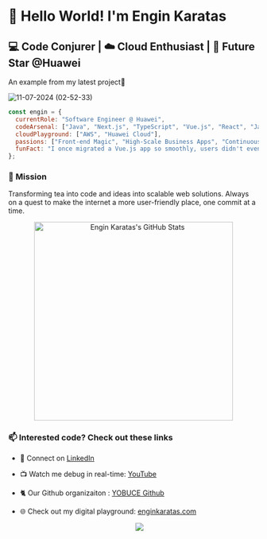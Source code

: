 
# 👋 Hello World! I'm Engin Karatas 

## 💻 Code Conjurer | ☁️ Cloud Enthusiast | 🌟 Future Star @Huawei 

<p style="padding-top:-10px">An example from my latest project💫</p>

![11-07-2024 (02-52-33)](https://github.com/user-attachments/assets/3e42b5c9-7a7f-449f-b24f-4d807b9b9cd3) 

```javascript    
const engin = {   
  currentRole: "Software Engineer @ Huawei",
  codeArsenal: ["Java", "Next.js", "TypeScript", "Vue.js", "React", "JavaScript"],
  cloudPlayground: ["AWS", "Huawei Cloud"],
  passions: ["Front-end Magic", "High-Scale Business Apps", "Continuous Learning"],
  funFact: "I once migrated a Vue.js app so smoothly, users didn't even notice! 🥷"
};
```
### 🚀 Mission
Transforming tea into code and ideas into scalable web solutions. Always on a quest to make the internet a more user-friendly place, one commit at a time.

  <p align="center">
  <img width="400px" alt="Engin Karatas's GitHub Stats" src="https://awesome-github-stats.azurewebsites.net/user-stats/enginkaratas?theme=tokyonight" />  
 
### 📫 Interested code? Check out these links
- 💼 Connect on [LinkedIn](https://www.linkedin.com/in/enginkaratas/)
- 📺 Watch me debug in real-time: [YouTube](https://www.youtube.com/@engin_karatas)
- 🐈 Our Github organizaiton : [YOBUCE Github](https://github.com/YOBU-Computer-Engineering)
- 🌐 Check out my digital playground: [enginkaratas.com](https://enginkaratas.com)

  <p align="center">
  <img src="https://api.visitorbadge.io/api/combined?path=enginkaratas&labelColor=%23ba68c8&countColor=%232ccce4&style=flat-square&labelStyle=upper" />
  </p>
